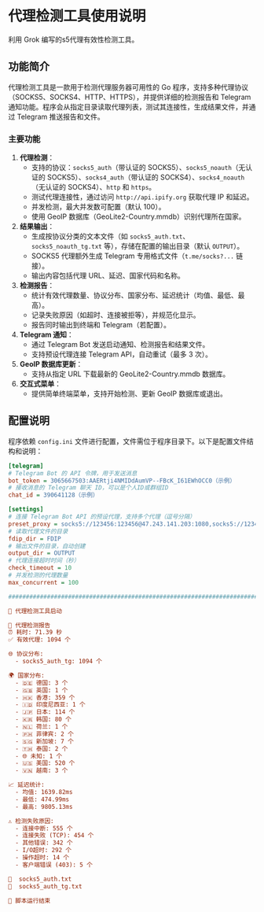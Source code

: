 # 代理检测工具使用说明

利用 Grok 编写的s5代理有效性检测工具。

## 功能简介

代理检测工具是一款用于检测代理服务器可用性的 Go 程序，支持多种代理协议（SOCKS5、SOCKS4、HTTP、HTTPS），并提供详细的检测报告和 Telegram 通知功能。程序会从指定目录读取代理列表，测试其连接性，生成结果文件，并通过 Telegram 推送报告和文件。

### 主要功能
1. **代理检测**：
   - 支持的协议：`socks5_auth`（带认证的 SOCKS5）、`socks5_noauth`（无认证的 SOCKS5）、`socks4_auth`（带认证的 SOCKS4）、`socks4_noauth`（无认证的 SOCKS4）、`http` 和 `https`。
   - 测试代理连接性，通过访问 `http://api.ipify.org` 获取代理 IP 和延迟。
   - 并发检测，最大并发数可配置（默认 100）。
   - 使用 GeoIP 数据库（GeoLite2-Country.mmdb）识别代理所在国家。
2. **结果输出**：
   - 生成按协议分类的文本文件（如 `socks5_auth.txt`、`socks5_noauth_tg.txt` 等），存储在配置的输出目录（默认 `OUTPUT`）。
   - SOCKS5 代理额外生成 Telegram 专用格式文件（`t.me/socks?...` 链接）。
   - 输出内容包括代理 URL、延迟、国家代码和名称。
3. **检测报告**：
   - 统计有效代理数量、协议分布、国家分布、延迟统计（均值、最低、最高）。
   - 记录失败原因（如超时、连接被拒等），并规范化显示。
   - 报告同时输出到终端和 Telegram（若配置）。
4. **Telegram 通知**：
   - 通过 Telegram Bot 发送启动通知、检测报告和结果文件。
   - 支持预设代理连接 Telegram API，自动重试（最多 3 次）。
5. **GeoIP 数据库更新**：
   - 支持从指定 URL 下载最新的 GeoLite2-Country.mmdb 数据库。
6. **交互式菜单**：
   - 提供简单终端菜单，支持开始检测、更新 GeoIP 数据库或退出。

## 配置说明

程序依赖 `config.ini` 文件进行配置，文件需位于程序目录下。以下是配置文件结构和说明：

```ini
[telegram]
# Telegram Bot 的 API 令牌，用于发送消息
bot_token = 3065667503:AAERtji4NMIDdAumVP--FBcK_I61EWhOCC0（示例）
# 接收消息的 Telegram 聊天 ID，可以是个人ID或群组ID
chat_id = 390641128（示例）

[settings]
# 连接 Telegram Bot API 的预设代理，支持多个代理（逗号分隔）
preset_proxy = socks5://123456:123456@47.243.141.203:1080,socks5://123456:123456@47.238.128.199:1080
# 读取代理文件的目录
fdip_dir = FDIP
# 输出文件的目录，自动创建
output_dir = OUTPUT
# 代理连接超时时间（秒）
check_timeout = 10
# 并发检测的代理数量
max_concurrent = 100

##################################################################################################

🚀 代理检测工具启动

🎉 代理检测报告
⏰ 耗时: 71.39 秒
✅ 有效代理: 1094 个

🌐 协议分布:
  - socks5_auth_tg: 1094 个

🌍 国家分布:
  - 🇩🇪 德国: 3 个
  - 🇬🇧 英国: 1 个
  - 🇭🇰 香港: 359 个
  - 🇮🇩 印度尼西亚: 1 个
  - 🇯🇵 日本: 114 个
  - 🇰🇷 韩国: 80 个
  - 🇳🇱 荷兰: 1 个
  - 🇵🇭 菲律宾: 2 个
  - 🇸🇬 新加坡: 7 个
  - 🇹🇭 泰国: 2 个
  - 🌐 未知: 1 个
  - 🇺🇸 美国: 520 个
  - 🇻🇳 越南: 3 个

📈 延迟统计:
  - 均值: 1639.82ms
  - 最低: 474.99ms
  - 最高: 9805.13ms

⚠️ 检测失败原因:
  - 连接中断: 555 个
  - 连接失败 (TCP): 454 个
  - 其他错误: 342 个
  - I/O超时: 292 个
  - 操作超时: 14 个
  - 客户端错误 (403): 5 个

📑  socks5_auth.txt
📑  socks5_auth_tg.txt

🎉 脚本运行结束
